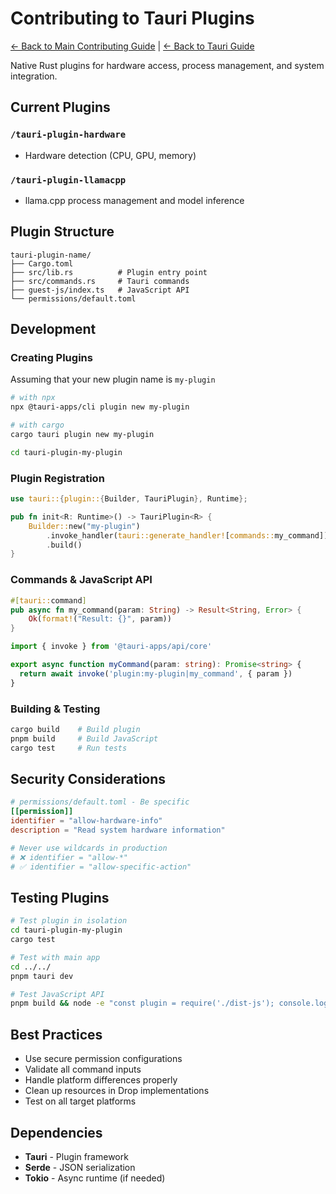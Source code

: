 # Contributing to Tauri Plugins

[← Back to Main Contributing Guide](../../CONTRIBUTING.md) | [← Back to Tauri Guide](../CONTRIBUTING.md)

Native Rust plugins for hardware access, process management, and system integration.

## Current Plugins

### `/tauri-plugin-hardware`

- Hardware detection (CPU, GPU, memory)

### `/tauri-plugin-llamacpp`

- llama.cpp process management and model inference

## Plugin Structure

```
tauri-plugin-name/
├── Cargo.toml
├── src/lib.rs          # Plugin entry point
├── src/commands.rs     # Tauri commands
├── guest-js/index.ts   # JavaScript API
└── permissions/default.toml
```

## Development

### Creating Plugins

Assuming that your new plugin name is `my-plugin`

```bash
# with npx
npx @tauri-apps/cli plugin new my-plugin

# with cargo
cargo tauri plugin new my-plugin

cd tauri-plugin-my-plugin
```

### Plugin Registration

```rust
use tauri::{plugin::{Builder, TauriPlugin}, Runtime};

pub fn init<R: Runtime>() -> TauriPlugin<R> {
    Builder::new("my-plugin")
        .invoke_handler(tauri::generate_handler![commands::my_command])
        .build()
}
```

### Commands & JavaScript API

```rust
#[tauri::command]
pub async fn my_command(param: String) -> Result<String, Error> {
    Ok(format!("Result: {}", param))
}
```

```typescript
import { invoke } from '@tauri-apps/api/core'

export async function myCommand(param: string): Promise<string> {
  return await invoke('plugin:my-plugin|my_command', { param })
}
```

### Building & Testing

```bash
cargo build    # Build plugin
pnpm build     # Build JavaScript
cargo test     # Run tests
```

## Security Considerations

```toml
# permissions/default.toml - Be specific
[[permission]]
identifier = "allow-hardware-info"
description = "Read system hardware information"

# Never use wildcards in production
# ❌ identifier = "allow-*"
# ✅ identifier = "allow-specific-action"
```

## Testing Plugins

```bash
# Test plugin in isolation
cd tauri-plugin-my-plugin
cargo test

# Test with main app
cd ../../
pnpm tauri dev

# Test JavaScript API
pnpm build && node -e "const plugin = require('./dist-js'); console.log(plugin)"
```

## Best Practices

- Use secure permission configurations
- Validate all command inputs
- Handle platform differences properly
- Clean up resources in Drop implementations
- Test on all target platforms

## Dependencies

- **Tauri** - Plugin framework
- **Serde** - JSON serialization
- **Tokio** - Async runtime (if needed)

